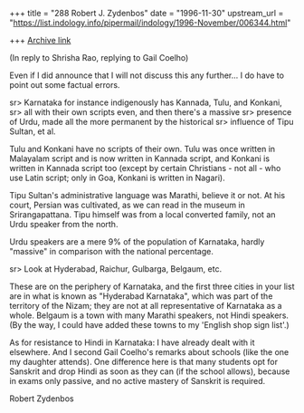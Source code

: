 +++
title = "288 Robert J. Zydenbos"
date = "1996-11-30"
upstream_url = "https://list.indology.info/pipermail/indology/1996-November/006344.html"

+++
[Archive link](https://list.indology.info/pipermail/indology/1996-November/006344.html)

(In reply to Shrisha Rao, replying to Gail Coelho)

Even if I did announce that I will not discuss this any further... I do
have to point out some factual errors.

sr> Karnataka for instance indigenously has Kannada, Tulu, and Konkani,
sr> all with their own scripts even, and then there's a massive 
sr> presence of Urdu, made all the more permanent by the historical
sr> influence of Tipu Sultan, et al.

Tulu and Konkani have no scripts of their own. Tulu was once written in
Malayalam script and is now written in Kannada script, and Konkani is
written in Kannada script too (except by certain Christians - not all -
who use Latin script; only in Goa, Konkani is written in Nagari).

Tipu Sultan's administrative language was Marathi, believe it or not. At
his court, Persian was cultivated, as we can read in the museum in
Srirangapattana. Tipu himself was from a local converted family, not an
Urdu speaker from the north.

Urdu speakers are a mere 9% of the population of Karnataka, hardly
"massive" in comparison with the national percentage.

sr> Look at Hyderabad, Raichur, Gulbarga, Belgaum, etc.

These are on the periphery of Karnataka, and the first three cities in
your list are in what is known as "Hyderabad Karnataka", which was part
of the territory of the Nizam; they are not at all representative of
Karnataka as a whole. Belgaum is a town with many Marathi speakers, not
Hindi speakers. (By the way, I could have added these towns to my
'English shop sign list'.)

As for resistance to Hindi in Karnataka: I have already dealt with it
elsewhere. And I second Gail Coelho's remarks about schools (like the
one my daughter attends). One difference here is that many students opt
for Sanskrit and drop Hindi as soon as they can (if the school allows),
because in exams only passive, and no active mastery of Sanskrit is
required.

Robert Zydenbos 




